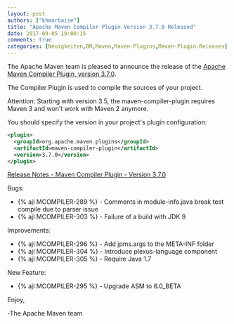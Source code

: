 ```yaml
---
layout: post
authors: ["khmarbaise"]
title: "Apache Maven Compiler Plugin Version 3.7.0 Released"
date: 2017-09-05 19:00:15
comments: true
categories: [Neuigkeiten,BM,Maven,Maven-Plugins,Maven-Plugin-Releases]
---
```

The Apache Maven team is pleased to announce the release of the 
[Apache Maven Compiler Plugin, version 3.7.0](http://maven.apache.org/plugins/maven-compiler-plugin/).

The Compiler Plugin is used to compile the sources of your project. 

Attention: Starting with version 3.5, the maven-compiler-plugin requires
Maven 3 and won't work with Maven 2 anymore.


You should specify the version in your project's plugin configuration:

``` xml
<plugin>
  <groupId>org.apache.maven.plugins</groupId>
  <artifactId>maven-compiler-plugin</artifactId>
  <version>3.7.0</version>
</plugin>
```

<!-- more -->

[Release Notes - Maven Compiler Plugin - Version 3.7.0](https://issues.apache.org/jira/secure/ReleaseNote.jspa?projectId=12317225&version=12341266)

Bugs:

 * {% ajl MCOMPILER-289 %} - Comments in module-info.java break test compile due to parser issue
 * {% ajl MCOMPILER-303 %} - Failure of a build with JDK 9

Improvements:

 * {% ajl MCOMPILER-296 %} - Add jpms.args to the META-INF folder
 * {% ajl MCOMPILER-304 %} - Introduce plexus-language component
 * {% ajl MCOMPILER-305 %} - Require Java 1.7

New Feature:

 * {% ajl MCOMPILER-295 %} - Upgrade ASM to 6.0_BETA

Enjoy,

-The Apache Maven team

